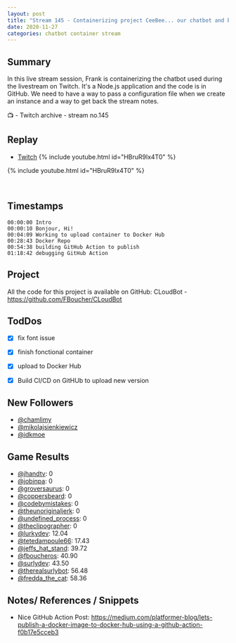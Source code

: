 ```yaml
---
layout: post
title: "Stream 145 - Containerizing project CeeBee... our chatbot and building a CI/CD for it"
date: 2020-11-27
categories: chatbot container stream
---
```


## Summary

In this live stream session, Frank is containerizing the chatbot used during the livestream on Twitch. It's a Node.js application and the code is in GitHub. We need to have a way to pass a configuration file when we create an instance and a way to get back the stream notes.

📺 - Twitch archive - stream no.145

## Replay

- [Twitch](https://www.twitch.tv/fboucheros)
{% include youtube.html id="HBruR9lx4T0" %}
<br/><!--more-->

{% include youtube.html id="HBruR9lx4T0" %}

<br/><!--more-->

## Timestamps

    00:00:00 Intro
    00:00:10 Bonjour, Hi!
    00:04:09 Working to upload container to Docker Hub
    00:28:43 Docker Repo
    00:54:38 building GitHub Action to publish
    01:18:42 debugging GitHub Action

## Project

All the code for this project is available on GitHub: CLoudBot - https://github.com/FBoucher/CLoudBot

## TodDos

- [X] fix font issue
- [X] finish fonctional container
- [X] upload to Docker Hub
- [X] Build CI/CD on GitHUb to upload new version


## New Followers

- [@chamlimy](https://www.twitch.tv/chamlimy)
- [@mikolajsienkiewicz](https://www.twitch.tv/mikolajsienkiewicz)
- [@idkmoe](https://www.twitch.tv/idkmoe)

## Game Results

- [@jhandtv](https://www.twitch.tv/jhandtv): 0
- [@jobinpa](https://www.twitch.tv/jobinpa): 0
- [@groversaurus](https://www.twitch.tv/groversaurus): 0
- [@coppersbeard](https://www.twitch.tv/coppersbeard): 0
- [@codebymistakes](https://www.twitch.tv/codebymistakes): 0
- [@theunoriginaljerk](https://www.twitch.tv/theunoriginaljerk): 0
- [@undefined_process](https://www.twitch.tv/undefined_process): 0
- [@theclipographer](https://www.twitch.tv/theclipographer): 0
- [@lurkydev](https://www.twitch.tv/lurkydev): 12.04
- [@tetedampoule66](https://www.twitch.tv/tetedampoule66): 17.43
- [@jeffs_hat_stand](https://www.twitch.tv/jeffs_hat_stand): 39.72
- [@fboucheros](https://www.twitch.tv/fboucheros): 40.90
- [@surlydev](https://www.twitch.tv/surlydev): 43.50
- [@therealsurlybot](https://www.twitch.tv/therealsurlybot): 56.48
- [@fredda_the_cat](https://www.twitch.tv/fredda_the_cat): 58.36

## Notes/ References / Snippets

- Nice GitHub Action Post: https://medium.com/platformer-blog/lets-publish-a-docker-image-to-docker-hub-using-a-github-action-f0b17e5cceb3
